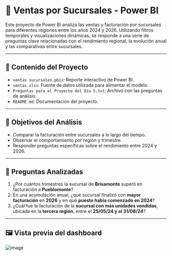 # 🏬 Ventas por Sucursales - Power BI

Este proyecto de Power BI analiza las ventas y facturación por sucursales para diferentes regiones entre los años 2024 y 2026. Utilizando filtros temporales y visualizaciones dinámicas, se responde a una serie de preguntas clave relacionadas con el rendimiento regional, la evolución anual y las comparativas entre sucursales.

---

## 📁 Contenido del Proyecto

- `ventas sucursales.pbix`: Reporte interactivo de Power BI.
- `ventas.xlsx`: Fuente de datos utilizada para alimentar el modelo.
- `Preguntas para el Proyecto del Día 5.txt`: Archivo con las preguntas de análisis.
- `README.md`: Documentación del proyecto.

---

## 🎯 Objetivos del Análisis

- Comparar la facturación entre sucursales a lo largo del tiempo.
- Observar el comportamiento por región y trimestre.
- Responder preguntas específicas sobre el rendimiento entre 2024 y 2026.

---

## 🧠 Preguntas Analizadas

1. ¿Por cuántos trimestres la sucursal de **Brisamonte** superó en facturación a **Pueblomonte**?
2. En una acumulación anual, ¿qué sucursal finalizó con **mayor facturación** en **2026** y en qué **puesto había comenzado en 2024**?
3. ¿Cuál fue la facturación de la **sucursal con más unidades vendidas**, ubicada en la **tercera región**, entre el **25/05/24 y el 31/08/24**?

---

## 🖼️ Vista previa del dashboard

![image](https://github.com/user-attachments/assets/ea5b766f-aa90-47ec-bcdc-0d7a52211188)


